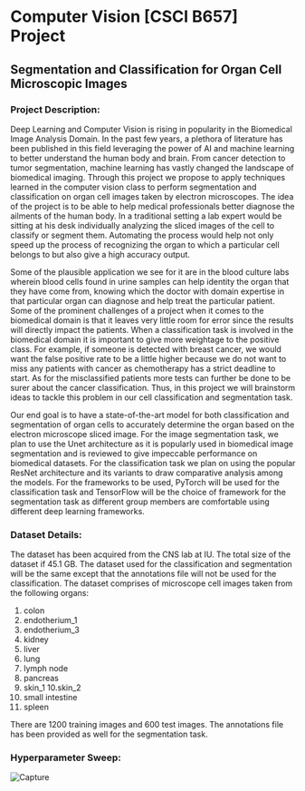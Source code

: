 # Computer Vision [CSCI B657] Project
## Segmentation and Classification for Organ Cell Microscopic Images
### Project Description:
Deep Learning and Computer Vision is rising in popularity in the Biomedical Image Analysis Domain. In the past few years, a plethora of literature has been published in this field leveraging the power of AI and machine learning to better understand the human body and brain. From cancer detection to tumor segmentation, machine learning has vastly changed the landscape of biomedical imaging. Through this project we propose to apply techniques learned in the computer vision class to perform segmentation and classification on organ cell images taken by electron microscopes. The idea of the project is to be able to help medical professionals better diagnose the ailments of the human body. In a traditional setting a lab expert would be sitting at his desk individually analyzing the sliced images of the cell to classify or segment them. Automating the process would help not only speed up the process of recognizing the organ to which a particular cell belongs to but also give a high accuracy output.

Some of the plausible application we see for it are in the blood culture labs wherein blood cells found in urine samples can help identity the organ that they have come from, knowing which the doctor with domain expertise in that particular organ can diagnose and help treat the particular patient. Some of the prominent challenges of a project when it comes to the biomedical domain is that it leaves very little room for error since the results will directly impact the patients. When a classification task is involved in the biomedical domain it is important to give more weightage to the positive class. For example, if someone is detected with breast cancer, we would want the false positive rate to be a little higher because we do not want to miss any patients with cancer as chemotherapy has a strict deadline to start. As for the misclassified patients more tests can further be done to be surer about the cancer classification. Thus, in this project we will brainstorm ideas to tackle this problem in our cell classification and segmentation task.

Our end goal is to have a state-of-the-art model for both classification and segmentation of organ cells to accurately determine the organ based on the electron microscope sliced image. For the image segmentation task, we plan to use the Unet architecture as it is popularly used in biomedical image segmentation and is reviewed to give impeccable performance on biomedical datasets. For the classification task we plan on using the popular ResNet architecture and its variants to draw comparative analysis among the models. For the frameworks to be used, PyTorch will be used for the classification task and TensorFlow will be the choice of framework for the segmentation task as different group members are comfortable using different deep learning frameworks.
### Dataset Details:
The dataset has been acquired from the CNS lab at IU. The total size of the dataset if 45.1 GB. The dataset used for the classification and segmentation will be the same except that the annotations file will not be used for the classification. The dataset comprises of microscope cell images taken from the following organs:

1. colon
2. endotherium_1
3. endotherium_3
4. kidney
5. liver
6. lung
7. lymph node
8. pancreas
9. skin_1
10.skin_2
11. small intestine
12. spleen

There are 1200 training images and 600 test images. The annotations file has been provided as well for the segmentation task.
### Hyperparameter Sweep:
![Capture](https://user-images.githubusercontent.com/32778343/161443706-cdc9ad7a-f6b8-4803-8f12-b6008a742032.JPG)




